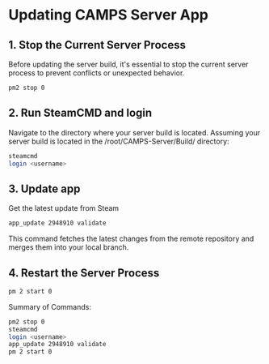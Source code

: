 # Updating CAMPS Server App

## 1. Stop the Current Server Process
Before updating the server build, it's essential to stop the current server process to prevent conflicts or unexpected behavior.
```bash
pm2 stop 0
```

## 2. Run SteamCMD and login
Navigate to the directory where your server build is located. Assuming your server build is located in the /root/CAMPS-Server/Build/ directory:
```bash
steamcmd
login <username>
```

## 3. Update app
Get the latest update from Steam
```bash
app_update 2948910 validate
```
This command fetches the latest changes from the remote repository and merges them into your local branch.

## 4. Restart the Server Process
```bash
pm 2 start 0
```

Summary of Commands:
```bash
pm2 stop 0
steamcmd
login <username>
app_update 2948910 validate
pm 2 start 0
```
